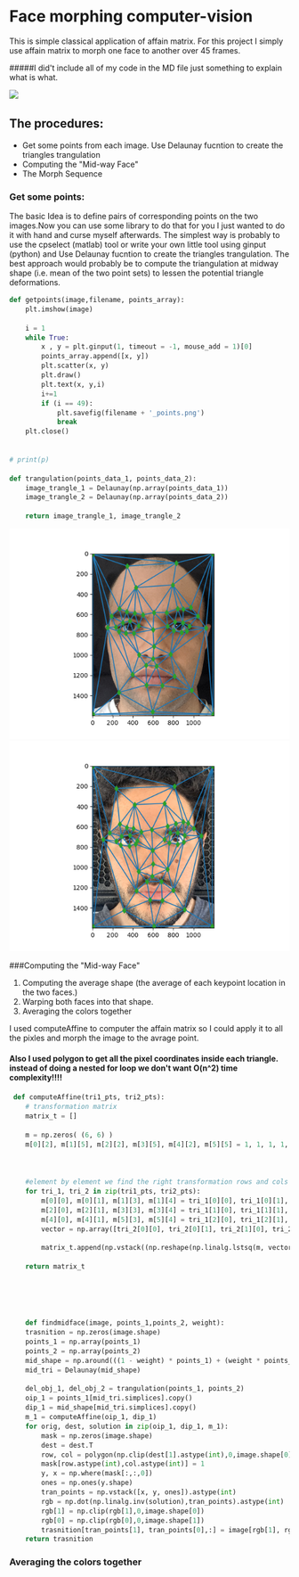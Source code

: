 # Face morphing computer-vision

This is simple classical application of affain matrix. For this project I simply use affain matrix to morph one face to another over 45 frames. 

#####I did't include all of my code in the MD file just something to explain what is what.


![](gif.gif)


## The procedures:
- Get some points from each image. Use Delaunay fucntion to create the triangles trangulation 
- Computing the "Mid-way Face"
- The Morph Sequence

### Get some points:
The basic Idea is to define pairs of corresponding points on the two images.Now you can use some library to do that for you I just wanted to do it with hand and curse myself afterwards. The simplest way is probably to use the cpselect (matlab) tool or write your own little tool using ginput (python) and Use Delaunay fucntion to create the triangles trangulation. The best approach would probably be to compute the triangulation at midway shape (i.e. mean of the two point sets) to lessen the potential triangle deformations.

```python
def getpoints(image,filename, points_array):
    plt.imshow(image)
    
    i = 1
    while True:
        x , y = plt.ginput(1, timeout = -1, mouse_add = 1)[0]
        points_array.append([x, y])
        plt.scatter(x, y)
        plt.draw()
        plt.text(x, y,i)
        i+=1
        if (i == 49):
            plt.savefig(filename + '_points.png')
            break
    plt.close()


# print(p)

def trangulation(points_data_1, points_data_2):
	image_trangle_1 = Delaunay(np.array(points_data_1))
	image_trangle_2 = Delaunay(np.array(points_data_2))

	return image_trangle_1, image_trangle_2
```
![](3.png)
![](4.png)

###Computing the "Mid-way Face"
 1. Computing the average shape (the average of each keypoint location in the two faces.)
 2. Warping both faces into that shape.
 3. Averaging the colors together

I used computeAffine to computer the affain matrix so I could apply it to all the pixles and morph the image to the avrage point.
#### Also I used polygon to get all the pixel coordinates inside each triangle. instead of doing a nested for loop we don't want O(n^2) time complexity!!!!   
``` python 
 def computeAffine(tri1_pts, tri2_pts):
	# transformation matrix
	matrix_t = []

	m = np.zeros( (6, 6) )
	m[0][2], m[1][5], m[2][2], m[3][5], m[4][2], m[5][5] = 1, 1, 1, 1, 1, 1


	
	#element by element we find the right transformation rows and cols
	for tri_1, tri_2 in zip(tri1_pts, tri2_pts):
		m[0][0], m[0][1], m[1][3], m[1][4] = tri_1[0][0], tri_1[0][1],	tri_1[0][0], tri_1[0][1]
		m[2][0], m[2][1], m[3][3], m[3][4] = tri_1[1][0], tri_1[1][1],	tri_1[1][0], tri_1[1][1]
		m[4][0], m[4][1], m[5][3], m[5][4] = tri_1[2][0], tri_1[2][1],	tri_1[2][0], tri_1[2][1]
		vector = np.array([tri_2[0][0], tri_2[0][1], tri_2[1][0], tri_2[1][1], tri_2[2][0], tri_2[2][1]])

		matrix_t.append(np.vstack((np.reshape(np.linalg.lstsq(m, vector.T)[0],(2,3)), [0, 0, 1])))
	
	return matrix_t





	def findmidface(image, points_1,points_2, weight):
	trasnition = np.zeros(image.shape)
	points_1 = np.array(points_1)
	points_2 = np.array(points_2)
	mid_shape = np.around(((1 - weight) * points_1) + (weight * points_2))
	mid_tri = Delaunay(mid_shape)
	
	del_obj_1, del_obj_2 = trangulation(points_1, points_2)
	oip_1 = points_1[mid_tri.simplices].copy()
	dip_1 = mid_shape[mid_tri.simplices].copy()
	m_1 = computeAffine(oip_1, dip_1)
	for orig, dest, solution in zip(oip_1, dip_1, m_1):
		mask = np.zeros(image.shape)
		dest = dest.T
		row, col = polygon(np.clip(dest[1].astype(int),0,image.shape[0]), np.clip(dest[0].astype(int),0,image.shape[1]))
		mask[row.astype(int),col.astype(int)] = 1
		y, x = np.where(mask[:,:,0])
		ones = np.ones(y.shape)
		tran_points = np.vstack([x, y, ones]).astype(int)
		rgb = np.dot(np.linalg.inv(solution),tran_points).astype(int)
		rgb[1] = np.clip(rgb[1],0,image.shape[0])
		rgb[0] = np.clip(rgb[0],0,image.shape[1])
		trasnition[tran_points[1], tran_points[0],:] = image[rgb[1], rgb[0],:]
	return trasnition

```



### Averaging the colors together




